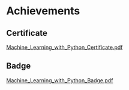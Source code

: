 

# Achievements
## Certificate
[Machine_Learning_with_Python_Certificate.pdf](https://prod-files-secure.s3.us-west-2.amazonaws.com/03e82b26-cccb-4906-bb56-adabcbdc0655/0f35a87e-0c16-48ac-af62-4e4cc34c6a19/Machine_Learning_with_Python_Certificate.pdf?X-Amz-Algorithm=AWS4-HMAC-SHA256&X-Amz-Content-Sha256=UNSIGNED-PAYLOAD&X-Amz-Credential=ASIAZI2LB466YA42R4QJ%2F20250129%2Fus-west-2%2Fs3%2Faws4_request&X-Amz-Date=20250129T111154Z&X-Amz-Expires=3600&X-Amz-Security-Token=IQoJb3JpZ2luX2VjEIL%2F%2F%2F%2F%2F%2F%2F%2F%2F%2FwEaCXVzLXdlc3QtMiJHMEUCIBLkHs7xhqHncHFqMLMQJOBHq5jlU71adDwRuza9xEXqAiEAnkU9L%2F1vWfFSviSz4JoD0l%2B5hSkBICJYfuZdi76zHGYqiAQIi%2F%2F%2F%2F%2F%2F%2F%2F%2F%2F%2FARAAGgw2Mzc0MjMxODM4MDUiDDz1yvjrkW0XRHpe3yrcA6Qsqs8zFyRqvvoNsoFhUJSJlAq1183ImR6bjrbbGjiY7sqK%2FIVnSyLs3OGM7hVeSHDFWgGjRecSROGVX%2BSR68EX2SlyjIZTFAFwHVael9Euhf653THj1CcE%2FsNwxz6EE4sKIfl7pGPCUal8d5YqfxTy9ATN1jS%2FmTOpBAQYEbvdQGMaiigg7U4%2FX5dxU1zNWF3k68onsGApGvqch16DByIuzbBP79ii2bo%2BpFmK09W592wNxbgQMA5taEBlWIqdlXkZDW1V7bUrrAGM3UOeEuIQYYZEDesGQOYs2jZK65N7R3BqCdDYAr4u%2BAJjhRj%2BMeuUb4LcSP65rIUCDXMvyolfBK5GLsBlEGzwe7SxjeNjwMPGPQqrgnvskGos8Zip0iSH6X9h3pbsZ%2FpcKhTaqLkadPfwiQkwIv3svwQSKbN5p2um7AUPHZOO92I0G5U%2Bfuh0TCi9g8HkOHZ4fF%2BkqimScm6le1mtYIPaW9JGIa3DY2RQff1S%2B9A1pZMavCSP2JwvcgSbOEJ9GbZFFCcbehBLMwCgJleDf%2FOzs0NoFh66Z8k4yV8hBSglWU2L8JVc3tKusXa61Y%2FJBcE7tYPiLPNyx26uYTrngziIwy%2Bg8Nvgdh%2FwqdakaIkOxCDlMPT%2B57wGOqUBH4YWr7O3Fblfui5eLQTaJDiteLLGJszeJc97KTQ6jVdvgZI1A69Tri63ZtqUntnvQD%2BrYlwDBP7Lr8SJKCMrFbjic1wEM0Sd%2B79a42po9P85USLMRsxlyMCbsvAb31qNzXCNuOL3%2FlhQQXxACLlMTfGo7HVsKjav80ub6ZHxUZR5xUOmUAnDlETXVNlRchz2EKVhZG97oxbodMe6wNPg9GsYrfrF&X-Amz-Signature=5508cde5153573bdcdaf263bdb6e862f28d39439acffa27cea559c169f935312&X-Amz-SignedHeaders=host&x-id=GetObject)
## Badge
[Machine_Learning_with_Python_Badge.pdf](https://prod-files-secure.s3.us-west-2.amazonaws.com/03e82b26-cccb-4906-bb56-adabcbdc0655/ff622a22-73d6-44e3-9c7b-e89a8e61b7aa/Machine_Learning_with_Python_Badge.pdf?X-Amz-Algorithm=AWS4-HMAC-SHA256&X-Amz-Content-Sha256=UNSIGNED-PAYLOAD&X-Amz-Credential=ASIAZI2LB466YA42R4QJ%2F20250129%2Fus-west-2%2Fs3%2Faws4_request&X-Amz-Date=20250129T111154Z&X-Amz-Expires=3600&X-Amz-Security-Token=IQoJb3JpZ2luX2VjEIL%2F%2F%2F%2F%2F%2F%2F%2F%2F%2FwEaCXVzLXdlc3QtMiJHMEUCIBLkHs7xhqHncHFqMLMQJOBHq5jlU71adDwRuza9xEXqAiEAnkU9L%2F1vWfFSviSz4JoD0l%2B5hSkBICJYfuZdi76zHGYqiAQIi%2F%2F%2F%2F%2F%2F%2F%2F%2F%2F%2FARAAGgw2Mzc0MjMxODM4MDUiDDz1yvjrkW0XRHpe3yrcA6Qsqs8zFyRqvvoNsoFhUJSJlAq1183ImR6bjrbbGjiY7sqK%2FIVnSyLs3OGM7hVeSHDFWgGjRecSROGVX%2BSR68EX2SlyjIZTFAFwHVael9Euhf653THj1CcE%2FsNwxz6EE4sKIfl7pGPCUal8d5YqfxTy9ATN1jS%2FmTOpBAQYEbvdQGMaiigg7U4%2FX5dxU1zNWF3k68onsGApGvqch16DByIuzbBP79ii2bo%2BpFmK09W592wNxbgQMA5taEBlWIqdlXkZDW1V7bUrrAGM3UOeEuIQYYZEDesGQOYs2jZK65N7R3BqCdDYAr4u%2BAJjhRj%2BMeuUb4LcSP65rIUCDXMvyolfBK5GLsBlEGzwe7SxjeNjwMPGPQqrgnvskGos8Zip0iSH6X9h3pbsZ%2FpcKhTaqLkadPfwiQkwIv3svwQSKbN5p2um7AUPHZOO92I0G5U%2Bfuh0TCi9g8HkOHZ4fF%2BkqimScm6le1mtYIPaW9JGIa3DY2RQff1S%2B9A1pZMavCSP2JwvcgSbOEJ9GbZFFCcbehBLMwCgJleDf%2FOzs0NoFh66Z8k4yV8hBSglWU2L8JVc3tKusXa61Y%2FJBcE7tYPiLPNyx26uYTrngziIwy%2Bg8Nvgdh%2FwqdakaIkOxCDlMPT%2B57wGOqUBH4YWr7O3Fblfui5eLQTaJDiteLLGJszeJc97KTQ6jVdvgZI1A69Tri63ZtqUntnvQD%2BrYlwDBP7Lr8SJKCMrFbjic1wEM0Sd%2B79a42po9P85USLMRsxlyMCbsvAb31qNzXCNuOL3%2FlhQQXxACLlMTfGo7HVsKjav80ub6ZHxUZR5xUOmUAnDlETXVNlRchz2EKVhZG97oxbodMe6wNPg9GsYrfrF&X-Amz-Signature=ceb9c7fa189da196e850fb080fb84c59a6c9cfc70c0db21efe82b58ea4b003f9&X-Amz-SignedHeaders=host&x-id=GetObject)